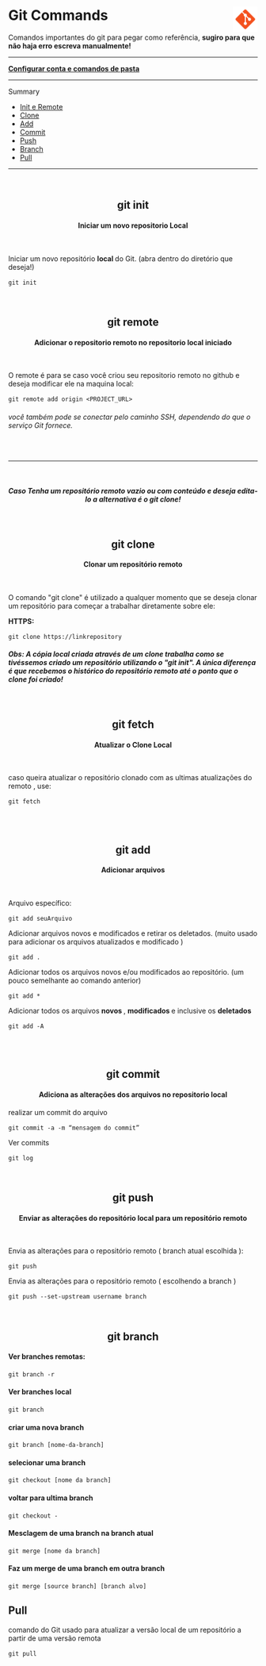 <div><h1> Git Commands <img align="right" width="50px" src="../../img/icons8-git-48.png"></h1></div>

<p>Comandos importantes do git para pegar como referência,  <b> sugiro para que não haja erro escreva manualmente!</b> </p>
<hr>

<a href="Configuração&Diretório.md"><b> Configurar conta e comandos de pasta</b></a>
<hr>

Summary 


- <a href="#init_remote"> Init e Remote </a><br>
- <a href="#clone"> Clone </a><br>
- <a href="#addFiles"> Add </a><br>
- <a href="#commit"> Commit </a><br>
- <a href="#push"> Push </a><br>
- <a href="#branch"> Branch </a><br>
- <a href="#pull"> Pull </a><br>

---
<br>

<!-- GIT INIT -->
<a name="init_remote">
<div>
<h2 align="center"> git init </h2>
<h4 align="center"> Iniciar um novo repositorio Local </h4>
<br>

Iniciar um novo repositório <b> local </b> do Git. (abra dentro do diretório que deseja!) 
~~~          
git init
~~~

</div>
<br>
<!-- GIT REMOTE -->
<div>        
<h2 align="center"> git remote </h2>   
<h4 align="center"> Adicionar o repositorio remoto no repositorio local iniciado </h4>
<br>

O remote é para se caso você criou seu repositorio remoto no github e deseja modificar ele na maquina local:      
~~~
git remote add origin <PROJECT_URL>
~~~

###### você também pode se conectar pelo caminho SSH,  dependendo do que o serviço Git fornece.

</a>        
</div>        
          
<br><hr><br> 
        
<!-- GIT CLONE -->                
<div>  
<h5 align="center"> Caso Tenha um repositório remoto vazio ou com conteúdo e deseja edita-lo a alternativa é o git clone!</h5><br>
<a name="clone">         
<h2 align="center"> git clone </h2>
<h4 align="center"> Clonar um repositório remoto </h4>
<br>
        
O comando "git clone" é utilizado a qualquer momento que se deseja clonar um repositório para começar a trabalhar diretamente sobre ele:
        
<b> HTTPS: </b>
~~~
git clone https://linkrepository
~~~         

##### Obs: A cópia local criada através de um clone trabalha como se tivéssemos criado um repositório utilizando o "git init". A única diferença é que recebemos o histórico do repositório remoto até o ponto que o clone foi criado!

</a>
</div>
<br> 
          
<!-- GIT FETCH -->
<div>
<h2 align="center"> git fetch </h2>
<h4 align="center"> Atualizar o Clone Local </h4>
<br>

caso queira atualizar o repositório clonado com as ultimas atualizações do remoto , use: 
~~~
git fetch
~~~
</div>

<br><br> 

<!-- GIT ADD -->
<div>
<a name="addFiles"></a>
<h2 align="center"> git add </h2>  
<h4 align="center"> Adicionar arquivos </h4>          
<br>
        
<p> Arquivo específico: 

~~~git          
git add seuArquivo
~~~
        
</p>
<p> Adicionar arquivos novos e modificados e retirar os deletados. (muito usado para adicionar os arquivos atualizados e modificado ) 

~~~git
git add .
~~~

</p>
<p> Adicionar todos os arquivos novos e/ou modificados ao repositório. (um pouco semelhante ao comando anterior) 

~~~git          
git add * 
~~~

</p>        
<p> Adicionar todos os arquivos <b> novos </b>, <b> modificados </b> e inclusive os <b> deletados </b>

~~~git
git add -A
~~~

</p>        
</a>
</div>

<br><br>

<!-- GIT COMMIT -->
<div>
<a name="commit">

<h2 align="center"> git commit </h2>  
<h4 align="center"> Adiciona as alterações dos arquivos no repositorio local </h4>
<p> realizar um commit do arquivo </p>

~~~git
git commit -a -m “mensagem do commit”
~~~

<p> Ver commits </p>

~~~
git log
~~~

</a>
</div>

<!-- GIT PUSH -->
<div>
<a name="push">
<br> 
<h2 align="center"> git push </h2>  
<h4 align="center"> Enviar as alterações do repositório local para um repositório remoto </h4>  
<br>        
  
Envia as alterações para o repositório remoto  ( branch atual escolhida ):

~~~
git push
~~~

<p> Envia as alterações para o repositório remoto ( escolhendo a branch ) 

~~~
git push --set-upstream username branch
~~~

</p>
</a>
</div>

<!-- GIT BRANCH -->
<div>
<a name="branch">
<br>
  <h2 align="center"> git branch </h2>


#### Ver branches remotas:
~~~
git branch -r
~~~

#### Ver branches local              
~~~      
git branch  
~~~

#### criar uma nova branch
~~~
git branch [nome-da-branch]
~~~    
 
#### selecionar uma branch
~~~  
git checkout [nome da branch] 
~~~  

#### voltar para ultima branch
~~~ 
git checkout -  
~~~
  
#### Mesclagem  de uma branch na branch atual
~~~
git merge [nome da branch]
~~~

#### Faz um merge de uma branch em outra branch  
~~~  
git merge [source branch] [branch alvo]  
~~~  
</a>  
</div>

<!-- GIT PULL -->
<div>
<a name="pull">
<h2> Pull </h2>

comando do Git usado para atualizar a versão local de um repositório a partir de uma versão remota

~~~git
git pull
~~~
</a>
</div>
